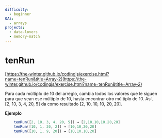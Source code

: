 ```yaml
---
difficulty:
  - beginner
OAs:
  - arrays
projects:
  - data-lovers
  - memory-match
---
```


# tenRun

[https://the-winter.github.io/codingjs/exercise.html?name=tenRun&title=Array-2](https://the-winter.github.io/codingjs/exercise.html?name=tenRun&title=Array-2)

Para cada múltiplo de 10 del arreglo, cambia todos
los valores que le siguen para que sean ese múltiplo
de 10, hasta encontrar otro múltiplo de 10.
Así, [2, 10, 3, 4, 20, 5] da como resultado [2, 10, 10, 10, 20, 20].

__Ejemplo__

```js
    tenRun([2, 10, 3, 4, 20, 5]) → [2,10,10,10,20,20]
    tenRun([10, 1, 20, 2]) → [10,10,20,20]
    tenRun([10, 1, 9, 20]) → [10,10,10,20]
```
